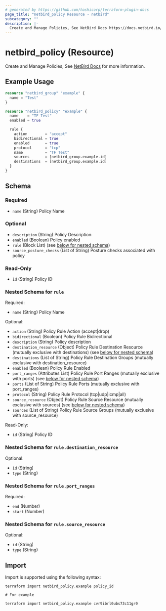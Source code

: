 ```yaml
---
# generated by https://github.com/hashicorp/terraform-plugin-docs
page_title: "netbird_policy Resource - netbird"
subcategory: ""
description: |-
  Create and Manage Policies, See NetBird Docs https://docs.netbird.io/how-to/manage-network-access#policies for more information.
---
```


# netbird_policy (Resource)

Create and Manage Policies, See [NetBird Docs](https://docs.netbird.io/how-to/manage-network-access#policies) for more information.

## Example Usage

```terraform
resource "netbird_group" "example" {
  name = "Test"
}

resource "netbird_policy" "example" {
  name    = "TF Test"
  enabled = true

  rule {
    action        = "accept"
    bidirectional = true
    enabled       = true
    protocol      = "tcp"
    name          = "TF Test"
    sources       = [netbird_group.example.id]
    destinations  = [netbird_group.example.id]
  }
}
```

<!-- schema generated by tfplugindocs -->
## Schema

### Required

- `name` (String) Policy Name

### Optional

- `description` (String) Policy Description
- `enabled` (Boolean) Policy enabled
- `rule` (Block List) (see [below for nested schema](#nestedblock--rule))
- `source_posture_checks` (List of String) Posture checks associated with policy

### Read-Only

- `id` (String) Policy ID

<a id="nestedblock--rule"></a>
### Nested Schema for `rule`

Required:

- `name` (String) Policy Name

Optional:

- `action` (String) Policy Rule Action (accept|drop)
- `bidirectional` (Boolean) Policy Rule Bidirectional
- `description` (String) Policy description
- `destination_resource` (Object) Policy Rule Destination Resource (mutually exclusive with destinations) (see [below for nested schema](#nestedatt--rule--destination_resource))
- `destinations` (List of String) Policy Rule Destination Groups (mutually exclusive with destination_resource)
- `enabled` (Boolean) Policy Rule Enabled
- `port_ranges` (Attributes List) Policy Rule Port Ranges (mutually exclusive with ports) (see [below for nested schema](#nestedatt--rule--port_ranges))
- `ports` (List of String) Policy Rule Ports (mutually exclusive with port_ranges)
- `protocol` (String) Policy Rule Protocol (tcp|udp|icmp|all)
- `source_resource` (Object) Policy Rule Source Resource (mutually exclusive with sources) (see [below for nested schema](#nestedatt--rule--source_resource))
- `sources` (List of String) Policy Rule Source Groups (mutually exclusive with source_resource)

Read-Only:

- `id` (String) Policy ID

<a id="nestedatt--rule--destination_resource"></a>
### Nested Schema for `rule.destination_resource`

Optional:

- `id` (String)
- `type` (String)


<a id="nestedatt--rule--port_ranges"></a>
### Nested Schema for `rule.port_ranges`

Required:

- `end` (Number)
- `start` (Number)


<a id="nestedatt--rule--source_resource"></a>
### Nested Schema for `rule.source_resource`

Optional:

- `id` (String)
- `type` (String)

## Import

Import is supported using the following syntax:

```shell
terraform import netbird_policy.example policy_id

# For example

terraform import netbird_policy.example cvr9ibrl0ubs73c11gr0
```
